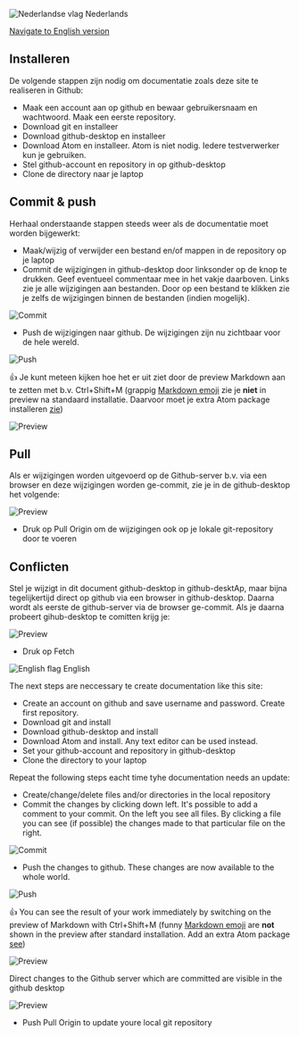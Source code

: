 ![Nederlandse vlag](../images/nl.gif) Nederlands

[Navigate to English version](#English)

## Installeren

De volgende stappen zijn nodig om documentatie zoals deze site te realiseren in Github:

* Maak een account aan op github en bewaar gebruikersnaam en wachtwoord. Maak een eerste repository.
* Download git en installeer
* Download github-desktop en installeer
* Download Atom en installeer. Atom is niet nodig. Iedere testverwerker kun je gebruiken.
* Stel github-account en repository in op github-desktop
* Clone de directory naar je laptop

## Commit & push

Herhaal onderstaande stappen steeds weer als de documentatie moet worden bijgewerkt:

* Maak/wijzig of verwijder een bestand en/of mappen in de repository op je laptop
* Commit de wijzigingen in github-desktop door linksonder op de knop te drukken. Geef eventueel commentaar mee in het vakje daarboven. Links zie je alle wijzigingen aan bestanden. Door op een bestand te klikken zie je zelfs de wijzigingen binnen de bestanden (indien mogelijk).

![Commit](./images/githubdesktop_commit.PNG)

* Push de wijzigingen naar github. De wijzigingen zijn nu zichtbaar voor de hele wereld.

![Push](./images/githubdesktop_push.PNG)

👍 Je kunt meteen kijken hoe het er uit ziet door de preview Markdown aan te zetten met b.v. Ctrl+Shift+M (grappig [Markdown emoji](https://www.webfx.com/tools/emoji-cheat-sheet/) zie je **niet** in preview na standaard installatie. Daarvoor moet je extra Atom package installeren [zie](../Softwaretooling.md))

![Preview](./images/AtomPreview.png)

## Pull

Als er wijzigingen worden uitgevoerd op de Github-server b.v. via een browser en deze wijzigingen worden ge-commit, zie je in de github-desktop het volgende:

![Preview](./images/githubdesktopremotechange.PNG)

* Druk op Pull Origin om de wijzigingen ook op je lokale git-repository door te voeren

## Conflicten

Stel je wijzigt in dit document github-desktop in github-desktAp, maar bijna tegelijkertijd direct op github via een browser in github-desktop. Daarna wordt als eerste de github-server via de browser ge-commit.
Als je daarna probeert gihub-desktop te comitten krijg je:

![Preview](./images/githubdesktopconflict1.PNG)

* Druk op Fetch

![English flag](../images/gb.gif) English

The next steps are neccessary te create documentation like this site:

* Create an account on github and save username and password. Create first repository.
* Download git and install
* Download github-desktop and install
* Download Atom and install. Any text editor can be used instead.
* Set your github-account and repository in github-desktop
* Clone the directory to your laptop

Repeat the following steps eacht time tyhe documentation needs an update:

* Create/change/delete files and/or directories in the local repository
* Commit the changes by clicking down left. It's possible to add a comment to your commit. On the left you see all files. By clicking a file you can see (if possible) the changes made to that particular file on the right.

![Commit](./images/githubdesktop_commit.PNG)

* Push the changes to github. These changes are now available to the whole world.

![Push](./images/githubdesktop_push.PNG)

👍 You can see the result of your work immediately by switching on the preview of Markdown with Ctrl+Shift+M (funny [Markdown emoji](https://www.webfx.com/tools/emoji-cheat-sheet/) are **not** shown in the preview after standard installation. Add an extra Atom package  [see](../Softwaretooling.md))

![Preview](./images/AtomPreview.png)

Direct changes to the Github server which are committed are visible in the github desktop

![Preview](./images/githubdesktopremotechange.PNG)

* Push Pull Origin to update youre local git repository

